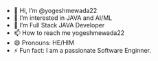 - 👋 Hi, I’m @yogeshmewada22
- 👀 I’m interested in JAVA and AI/ML
- 🌱 I’m Full Stack JAVA Developer
- 📫 How to reach me yogeshmewada22
- 😄 Pronouns: HE/HIM
- ⚡ Fun fact: I am a passionate Software Enginner.

<!---
yogeshmewada22/yogeshmewada22 is a ✨ special ✨ repository because its `README.md` (this file) appears on your GitHub profile.
You can click the Preview link to take a look at your changes.
--->

